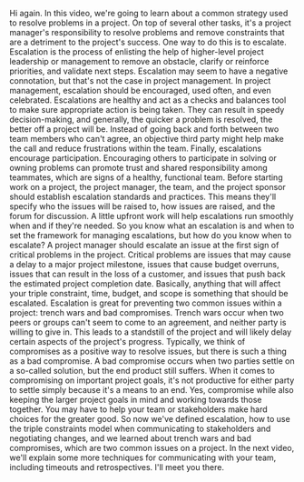 Hi again. In this video, we're going to learn about a common strategy used to
resolve problems in a project. On top of several other tasks, it's a project
manager's responsibility to resolve problems and remove constraints that are a
detriment to the project's success. One way to do this is to escalate.
Escalation is the process of enlisting the help of higher-level project
leadership or management to remove an obstacle, clarify or reinforce priorities,
and validate next steps. Escalation may seem to have a negative connotation, but
that's not the case in project management. In project management, escalation
should be encouraged, used often, and even celebrated. Escalations are healthy
and act as a checks and balances tool to make sure appropriate action is being
taken. They can result in speedy decision-making, and generally, the quicker a
problem is resolved, the better off a project will be. Instead of going back and
forth between two team members who can't agree, an objective third party might
help make the call and reduce frustrations within the team. Finally, escalations
encourage participation. Encouraging others to participate in solving or owning
problems can promote trust and shared responsibility among teammates, which are
signs of a healthy, functional team. Before starting work on a project, the
project manager, the team, and the project sponsor should establish escalation
standards and practices. This means they'll specify who the issues will be
raised to, how issues are raised, and the forum for discussion. A little upfront
work will help escalations run smoothly when and if they're needed. So you know
what an escalation is and when to set the framework for managing escalations,
but how do you know when to escalate? A project manager should escalate an issue
at the first sign of critical problems in the project. Critical problems are
issues that may cause a delay to a major project milestone, issues that cause
budget overruns, issues that can result in the loss of a customer, and issues
that push back the estimated project completion date. Basically, anything that
will affect your triple constraint, time, budget, and scope is something that
should be escalated. Escalation is great for preventing two common issues within
a project: trench wars and bad compromises. Trench wars occur when two peers or
groups can't seem to come to an agreement, and neither party is willing to give
in. This leads to a standstill of the project and will likely delay certain
aspects of the project's progress. Typically, we think of compromises as a
positive way to resolve issues, but there is such a thing as a bad compromise. A
bad compromise occurs when two parties settle on a so-called solution, but the
end product still suffers. When it comes to compromising on important project
goals, it's not productive for either party to settle simply because it's a
means to an end. Yes, compromise while also keeping the larger project goals in
mind and working towards those together. You may have to help your team or
stakeholders make hard choices for the greater good. So now we've defined
escalation, how to use the triple constraints model when communicating to
stakeholders and negotiating changes, and we learned about trench wars and bad
compromises, which are two common issues on a project. In the next video, we'll
explain some more techniques for communicating with your team, including
timeouts and retrospectives. I'll meet you there.